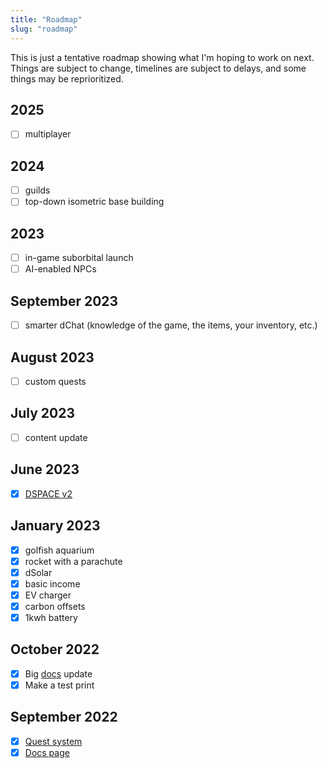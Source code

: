 ```yaml
---
title: "Roadmap"
slug: "roadmap"
---
```


This is just a tentative roadmap showing what I'm hoping to work on next. Things are subject to change, timelines are subject to delays, and some things may be reprioritized.

## 2025

- [ ] multiplayer

## 2024

- [ ] guilds
- [ ] top-down isometric base building

## 2023

- [ ] in-game suborbital launch
- [ ] AI-enabled NPCs

## September 2023

- [ ] smarter dChat (knowledge of the game, the items, your inventory, etc.)

## August 2023

- [ ] custom quests

## July 2023

- [ ] content update

## June 2023

- [x] [DSPACE v2]()

## January 2023

- [x] golfish aquarium
- [x] rocket with a parachute
- [x] dSolar
- [x] basic income
- [x] EV charger
- [x] carbon offsets
- [x] 1kwh battery

## October 2022
- [x] Big [docs](/docs) update
- [x] Make a test print

## September 2022

- [x] [Quest system](/docs/quests)
- [x] [Docs page](/docs)
